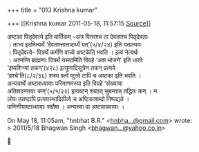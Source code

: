 +++
title = "013 Krishna kumar"

+++
[[Krishna kumar	2011-05-18, 11:57:15 [Source](https://groups.google.com/g/bvparishat/c/a5Nqw2dvShw)]]



अष्टका पितृदेवत्ये इति वार्तिकम् –अत्र पितरश्च ता देवताश्च पितृदेवताः  
। ताभ्य इदमित्यर्थे ‘देवतान्तात्तादर्थ्ये यत्’(५/४/२४) इति यत्प्रत्ययः  
। पितृदेवत्ये– पित्रर्थे कर्मणि वाच्ये अष्टकेति भवति । इत्वं नेत्यर्थः  
। अश्नन्ति ब्राह्मणाः पित्रर्थे यस्यामिति विग्रहे ‘अश भोजने’ इति धातोः  
‘इष्यशिभ्यां तकन्’(४२८) इत्युणादिसूत्रेण तकन् प्रत्यये  
‘व्रश्चे’ति(८/२/३६) शस्य षत्वे ष्टुत्वे टापि च अष्टका इति भवति ।  
अन्यत्रार्थे अष्टावध्यायाः परिमाणमस्या इति विग्रहे ‘संख्याया  
अतिशदन्तायाः कन्’(५/१/२२) इत्यष्टन् शब्दात् सुबन्तात् तद्धितः कन् । न  
लोपः ततष्टापि प्रत्ययस्थादितीत्वे च अष्टिकाशब्दो निष्पद्यते ।  
पाणिनीयाष्टाध्यायाः संज्ञैषा । अन्यस्या वा अष्टावयवायाः ।

  
On May 18, 11:05am, "hnbhat B.R." \<[hnbha...@gmail.com]()\> wrote:  
\> 2011/5/18 Bhagwan Singh \<[bhagwan...@yahoo.co.in]()\>



